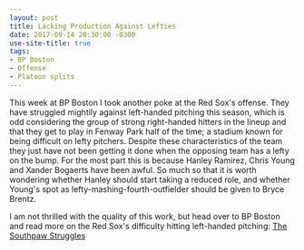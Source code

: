 ```yaml
---
layout: post
title: Lacking Production Against Lefties
date: 2017-09-14 20:30:00 -0300
use-site-title: true
tags:
- BP Boston
- Offense
- Platoon splits
---
```


This week at BP Boston I took another poke at the Red Sox's offense. They have struggled mightily against left-handed pitching this 
season, which is odd considering the group of strong right-handed hitters in the lineup and that they get to play in Fenway Park half
of the time; a stadium known for being difficult on lefty pitchers. Despite these characteristics of the team they just have not been
getting it done when the opposing team has a lefty on the bump. For the most part this is because Hanley Ramirez, Chris Young and 
Xander Bogaerts have been awful. So much so that it is worth wondering whether Hanley should start taking a reduced role, and whether Young's spot
as lefty-mashing-fourth-outfielder should be given to Bryce Brentz.

I am not thrilled with the quality of this work, but head over to BP Boston and read more on the Red Sox's difficulty hitting left-handed pitching:
<a href = "http://boston.locals.baseballprospectus.com/2017/09/14/the-southpaw-struggles/" target = "_blank"> The Southpaw Struggles</a>